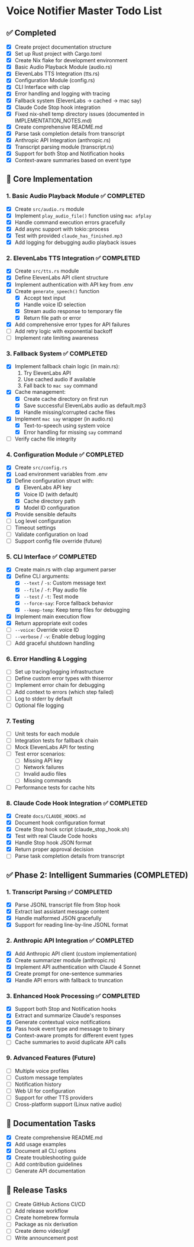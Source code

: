 # Voice Notifier Master Todo List

## ✅ Completed
- [x] Create project documentation structure
- [x] Set up Rust project with Cargo.toml
- [x] Create Nix flake for development environment
- [x] Basic Audio Playback Module (audio.rs)
- [x] ElevenLabs TTS Integration (tts.rs)
- [x] Configuration Module (config.rs)
- [x] CLI Interface with clap
- [x] Error handling and logging with tracing
- [x] Fallback system (ElevenLabs → cached → mac say)
- [x] Claude Code Stop hook integration
- [x] Fixed nix-shell temp directory issues (documented in IMPLEMENTATION_NOTES.md)
- [x] Create comprehensive README.md
- [x] Parse task completion details from transcript
- [x] Anthropic API Integration (anthropic.rs)
- [x] Transcript parsing module (transcript.rs)
- [x] Support for both Stop and Notification hooks
- [x] Context-aware summaries based on event type

## 🔧 Core Implementation

### 1. Basic Audio Playback Module ✅ COMPLETED
- [x] Create `src/audio.rs` module
- [x] Implement `play_audio_file()` function using `mac afplay`
- [x] Handle command execution errors gracefully
- [x] Add async support with tokio::process
- [x] Test with provided `claude_has_finished.mp3`
- [x] Add logging for debugging audio playback issues

### 2. ElevenLabs TTS Integration ✅ COMPLETED
- [x] Create `src/tts.rs` module
- [x] Define ElevenLabs API client structure
- [x] Implement authentication with API key from .env
- [x] Create `generate_speech()` function
  - [x] Accept text input
  - [x] Handle voice ID selection
  - [x] Stream audio response to temporary file
  - [x] Return file path or error
- [x] Add comprehensive error types for API failures
- [ ] Add retry logic with exponential backoff
- [ ] Implement rate limiting awareness

### 3. Fallback System ✅ COMPLETED
- [x] Implement fallback chain logic (in main.rs):
  1. Try ElevenLabs API
  2. Use cached audio if available
  3. Fall back to `mac say` command
- [x] Cache management:
  - [x] Create cache directory on first run
  - [x] Save successful ElevenLabs audio as default.mp3
  - [x] Handle missing/corrupted cache files
- [x] Implement `mac say` wrapper (in audio.rs)
  - [x] Text-to-speech using system voice
  - [x] Error handling for missing `say` command
- [ ] Verify cache file integrity

### 4. Configuration Module ✅ COMPLETED
- [x] Create `src/config.rs`
- [x] Load environment variables from .env
- [x] Define configuration struct with:
  - [x] ElevenLabs API key
  - [x] Voice ID (with default)
  - [x] Cache directory path
  - [x] Model ID configuration
- [x] Provide sensible defaults
- [ ] Log level configuration
- [ ] Timeout settings
- [ ] Validate configuration on load
- [ ] Support config file override (future)

### 5. CLI Interface ✅ COMPLETED
- [x] Create main.rs with clap argument parser
- [x] Define CLI arguments:
  - [x] `--text` / `-s`: Custom message text
  - [x] `--file` / `-f`: Play audio file
  - [x] `--test` / `-t`: Test mode
  - [x] `--force-say`: Force fallback behavior
  - [x] `--keep-temp`: Keep temp files for debugging
- [x] Implement main execution flow
- [x] Return appropriate exit codes
- [ ] `--voice`: Override voice ID
- [ ] `--verbose` / `-v`: Enable debug logging
- [ ] Add graceful shutdown handling

### 6. Error Handling & Logging
- [ ] Set up tracing/logging infrastructure
- [ ] Define custom error types with thiserror
- [ ] Implement error chain for debugging
- [ ] Add context to errors (which step failed)
- [ ] Log to stderr by default
- [ ] Optional file logging

### 7. Testing
- [ ] Unit tests for each module
- [ ] Integration tests for fallback chain
- [ ] Mock ElevenLabs API for testing
- [ ] Test error scenarios:
  - [ ] Missing API key
  - [ ] Network failures
  - [ ] Invalid audio files
  - [ ] Missing commands
- [ ] Performance tests for cache hits

### 8. Claude Code Hook Integration ✅ COMPLETED
- [x] Create `docs/CLAUDE_HOOKS.md`
- [x] Document hook configuration format
- [x] Create Stop hook script (claude_stop_hook.sh)
- [x] Test with real Claude Code hooks
- [x] Handle Stop hook JSON format
- [x] Return proper approval decision
- [ ] Parse task completion details from transcript

## ✅ Phase 2: Intelligent Summaries (COMPLETED)

### 1. Transcript Parsing ✅ COMPLETED
- [x] Parse JSONL transcript file from Stop hook
- [x] Extract last assistant message content
- [x] Handle malformed JSON gracefully
- [x] Support for reading line-by-line JSONL format

### 2. Anthropic API Integration ✅ COMPLETED
- [x] Add Anthropic API client (custom implementation)
- [x] Create summarizer module (anthropic.rs)
- [x] Implement API authentication with Claude 4 Sonnet
- [x] Create prompt for one-sentence summaries
- [x] Handle API errors with fallback to truncation

### 3. Enhanced Hook Processing ✅ COMPLETED
- [x] Support both Stop and Notification hooks
- [x] Extract and summarize Claude's responses
- [x] Generate contextual voice notifications
- [x] Pass hook event type and message to binary
- [x] Context-aware prompts for different event types
- [ ] Cache summaries to avoid duplicate API calls

### 9. Advanced Features (Future)
- [ ] Multiple voice profiles
- [ ] Custom message templates
- [ ] Notification history
- [ ] Web UI for configuration
- [ ] Support for other TTS providers
- [ ] Cross-platform support (Linux native audio)

## 📝 Documentation Tasks
- [x] Create comprehensive README.md
- [x] Add usage examples
- [x] Document all CLI options
- [x] Create troubleshooting guide
- [ ] Add contribution guidelines
- [ ] Generate API documentation

## 🚀 Release Tasks
- [ ] Create GitHub Actions CI/CD
- [ ] Add release workflow
- [ ] Create homebrew formula
- [ ] Package as nix derivation
- [ ] Create demo video/gif
- [ ] Write announcement post